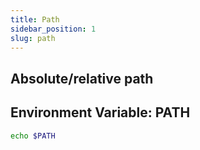```yaml
---
title: Path
sidebar_position: 1
slug: path
---
```


## Absolute/relative path

## Environment Variable: PATH

```sh
echo $PATH
```